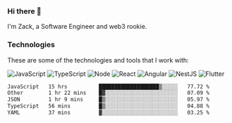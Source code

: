 ### Hi there 👋
I'm Zack, a Software Engineer and web3 rookie.

### Technologies
These are some of the technologies and tools that I work with:

![JavaScript](https://img.shields.io/badge/JavaScript-323330.svg?logo=javascript&logoColor=F7DF1E) 
![TypeScript](https://img.shields.io/badge/TypeScript-007ACC.svg?logo=typescript&logoColor=white) 
![Node](https://img.shields.io/badge/Node.js-43853D.svg?logo=node.js&logoColor=white)
![React](https://img.shields.io/badge/React-20232a.svg?logo=react&logoColor=61DAFB) 
![Angular](https://img.shields.io/badge/Angular-E23237.svg?logo=angularjs&logoColor=white)
![NestJS](https://img.shields.io/badge/NestJS-E0234E?logo=nestjs&logoColor=white)
![Flutter](https://img.shields.io/badge/Flutter-02569B.svg?logo=flutter&logoColor=white)

<!--START_SECTION:waka-->

```txt
JavaScript   15 hrs          ███████████████████▒░░░░░   77.72 %
Other        1 hr 22 mins    █▓░░░░░░░░░░░░░░░░░░░░░░░   07.09 %
JSON         1 hr 9 mins     █▒░░░░░░░░░░░░░░░░░░░░░░░   05.97 %
TypeScript   56 mins         █▒░░░░░░░░░░░░░░░░░░░░░░░   04.88 %
YAML         37 mins         ▓░░░░░░░░░░░░░░░░░░░░░░░░   03.25 %
```

<!--END_SECTION:waka-->
